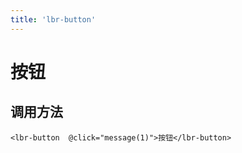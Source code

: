 ```yaml
---
title: 'lbr-button'
---
```

# 按钮


## 调用方法
```vue
<lbr-button  @click="message(1)">按钮</lbr-button>

```


